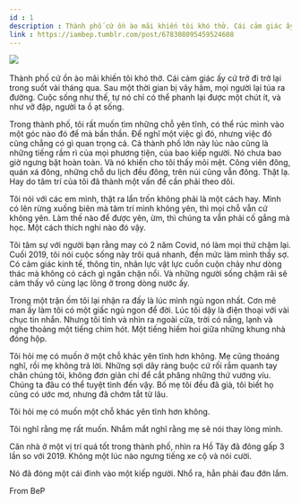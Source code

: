 ```yaml
---
id : 1
description : Thành phố cứ ồn ào mãi khiến tôi khó thở. Cái cảm giác ấy cứ trở đi trở lại trong suốt vài tháng qua. Sau một thời gian bị vây hãm, mọi người lại túa ra đường. Cuộc sống như thế, tự nó chỉ có thể phanh lại được một chút ít, và như vỡ đập, người ta ồ ạt sống.
link : https://iambep.tumblr.com/post/678308095459524608
---
```


![](https://64.media.tumblr.com/84e20b6bc63cf02c6d8c938e0be90653/f28a1c83c6e72ecc-51/s1280x1920/0ebe363fa9d34f339e40d389aae8e69a930176aa.jpg) 

Thành phố cứ ồn ào mãi khiến tôi khó thở. Cái cảm giác ấy cứ trở đi trở
lại trong suốt vài tháng qua. Sau một thời gian bị vây hãm, mọi người lại
túa ra đường. Cuộc sống như thế, tự nó chỉ có thể phanh lại được một chút
ít, và như vỡ đập, người ta ồ ạt sống.

Trong thành phố, tôi rất muốn tìm những chỗ yên tĩnh, có thể rúc mình vào
một góc nào đó để mà bần thần. Để nghĩ một việc gì đó, nhưng việc đó cũng
chẳng có gì quan trọng cả. Cả thành phố lớn này lúc nào cũng là những tiếng
rầm rì của mọi phương tiện, của bao kiếp người. Nó chưa bao giờ ngưng bặt
hoàn toàn. Và nó khiến cho tôi thấy mỏi mệt. Công viên đông, quán xá đông,
những chỗ du lịch đều đông, trên núi cũng vẫn đông. Thật lạ. Hay do tâm
trí của tôi đã thành một vấn đề cần phải theo dõi.

Tôi nói với các em mình, thật ra lẩn trốn không phải là một cách hay. Mình
có lên rừng xuống biên mà tâm trí mình không yên, thì mọi chỗ vẫn cứ không
yên. Làm thế nào để được yên, ừm, thì chúng ta vẫn phải cố gắng mà học.
Một cách thích nghi nào đó vậy.

Tôi tâm sự với người bạn rằng may có 2 năm Covid, nó làm mọi thứ chậm lại.
Cuối 2019, tôi nói cuộc sống này trôi quá nhanh, đến mức làm mình thấy sợ.
Có cảm giác kinh tế, thông tin, nhân lực vật lực cuồn cuộn chảy như dòng
thác mà không có cách gì ngăn chặn nổi. Và những người sống chậm rãi sẽ
cảm thấy vô cùng lạc lõng ở trong dòng nước ấy.

Trong một trận ốm tôi lại nhận ra đấy là lúc mình ngủ ngon nhất. Cơn mê
man ấy làm tôi có một giấc ngủ ngon để đời. Lúc tôi dậy là điện thoại với
vài chục tin nhắn. Nhưng tôi tỉnh và nhìn ra ngoài cửa, trời có nắng, lạnh
và nghe thoảng một tiếng chim hót. Một tiếng hiếm hoi giữa những khung nhà
đóng hộp.

Tôi hỏi mẹ có muốn ở một chỗ khác yên tĩnh hơn không. Mẹ cũng thoáng nghĩ,
rồi mẹ không trả lời. Những sợi dây ràng buộc cứ rối rắm quanh tay chân
chúng tôi, không đơn giản chỉ để cắt phăng những thứ vướng víu. Chúng ta
đâu có thể tuyệt tình đến vậy. Bố mẹ tôi đều đã già, tôi biết họ cũng có
ước mơ, nhưng đã chớm tắt từ lâu.

Tôi hỏi mẹ có muốn một chỗ khác yên tĩnh hơn không.

Tôi nghĩ rằng mẹ rất muốn. Nhắm mắt nghĩ rằng mẹ sẽ nói thay lòng mình.

Căn nhà ở một vị trí quá tốt trong thành phố, nhìn ra Hồ Tây đã đông gấp
3 lần so với 2019. Không một lúc nào ngưng tiếng xe cộ và nói cười.

Nó đã đóng một cái đinh vào một kiếp người. Nhổ ra, hẳn phải đau đớn lắm.

From BeP